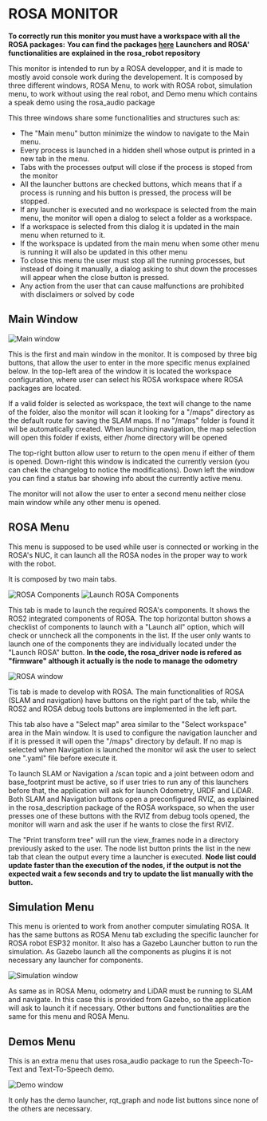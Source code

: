 # ROSA MONITOR

**To correctly run this monitor you must have a workspace with all the ROSA packages:**
**You can find the packages [here](https://github.com/PabloNH00/rosa_robot)**
**Launchers and ROSA' functionalities are explained in the rosa_robot repository**

This monitor is intended to run by a ROSA developper, and it is made to mostly avoid console work during the developement. It is composed by three different windows, ROSA Menu, to work with ROSA robot, simulation menu, to work without using the real robot, and Demo menu which contains a speak demo using the rosa_audio package

This three windows share some functionalities and structures such as:
 - The "Main menu" button minimize the window to navigate to the Main menu. 
 - Every process is launched in a hidden shell whose output is printed in a new tab in the menu. 
 - Tabs with the processes output will close if the process is stoped from the monitor
 - All the launcher buttons are checked buttons, which means that if a process is running and his button is pressed, the process will be stopped. 
 - If any launcher is executed and no workspace is selected from the main menu, the monitor will open a dialog to select a folder as a workspace. 
 - If a workspace is selected from this dialog it is updated in the main menu when returned to it.
 - If the workspace is updated from the main menu when some other menu is running it will also be updated in this other menu
 - To close this menu the user must stop all the running processes, but instead of doing it manually, a dialog asking to shut down the processes will appear when the close button is pressed.
 - Any action from the user that can cause malfunctions are prohibited with disclaimers or solved by code

## Main Window

![Main window](Images/MainWindow.png)

This is the first and main window in the monitor. It is composed by three big buttons, that allow the user to enter in the more specific menus explained below. In the top-left area of the window it is located the workspace configuration, where user can select his ROSA workspace where ROSA packages are located. 

If a valid folder is selected as workspace, the text will change to the name of the folder, also the monitor will scan it looking for a "/maps" directory as the default route for saving the SLAM maps. If no "/maps" folder is found it wil be automatically created. When launching navigation, the map selection will open this folder if exists, either /home directory will be opened

The top-right button allow user to return to the open menu if either of them is opened. Down-right this window is indicated the currently version (you can chek the changelog to notice the modifications). Down left the window you can find a status bar showing info about the currently active menu.

The monitor will not allow the user to enter a second menu neither close main window while any other menu is opened.

## ROSA Menu

This menu is supposed to be used while user is connected or working in the ROSA's NUC, it can launch all the ROSA nodes in the proper way to work with the robot.

It is composed by two main tabs.

![ROSA Components](Images/ROSAComponents.png) ![Launch ROSA Components](Images/SelectRosaComponents.png)

This tab is made to launch the required ROSA's components. It shows the ROS2 integrated components of ROSA. The top horizontal button shows a checklist of components to launch with a "Launch all" option, which will check or unncheck all the components in the list. If the user only wants to launch one of the components they are individually located under the "Launch ROSA" button. 
**In the code, the rosa_driver node is refered as "firmware" although it actually is the node to manage the odometry**

![ROSA window](Images/ROSAMenu.png)

Tis tab is made to develop with ROSA. The main functionalities of ROSA (SLAM and navigation) have buttons on the right part of the tab, while the ROS2 and ROSA debug tools buttons are implemented in the left part. 

This tab also have a "Select map" area similar to the "Select workspace" area in the Main window. It is used to configure the navigation launcher and if it is pressed it will open the "/maps" directory by default. If no map is selected when Navigation is launched the monitor wil ask the user to select one ".yaml" file before execute it.

To launch SLAM or Navigation a /scan topic and a joint between odom and base_footprint must be active, so if user tries to run any of this launchers before that, the application will ask for launch Odometry, URDF and LiDAR. 
Both SLAM and Navigation buttons open a preconfigured RVIZ, as explained in the rosa_description package of the ROSA workspace, so when the user presses one of these buttons with the RVIZ from debug tools opened, the monitor will warn and ask the user if he wants to close the first RVIZ.

The "Print transform tree" will run the view_frames node in a directory previously asked to the user. The node list button prints the list in the new tab that clean the output every time a launcher is executed. **Node list could update faster than the execution of the nodes, if the output is not the expected wait a few seconds and try to update the list manually with the button.**

## Simulation Menu

This menu is oriented to work from another computer simulating ROSA. It has the same buttons as ROSA Menu tab excluding the specific launcher for ROSA robot ESP32 monitor. It also has a Gazebo Launcher button to run the simulation. As Gazebo launch all the components as plugins it is not necessary any launcher for components.

![Simulation window](Images/SimulationMenu.png)

As same as in ROSA Menu, odometry and LiDAR must be running to SLAM and navigate. In this case this is provided from Gazebo, so the application will ask to launch it if necessary. Other buttons and functionalities are the same for this menu and ROSA Menu.

## Demos Menu

This is an extra menu that uses rosa_audio package to run the Speech-To-Text and Text-To-Speech demo. 

![Demo window](Images/DemoMenu.png)

It only has the demo launcher, rqt_graph and node list buttons since none of the others are necessary.
